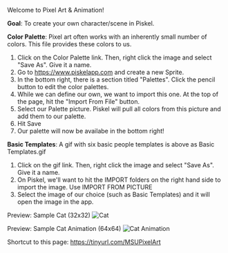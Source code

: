 Welcome to Pixel Art & Animation!

**Goal**: To create your own character/scene in Piskel.

**Color Palette**: Pixel art often works with an inherently small number of colors. This file provides these colors to us. 

1) Click on the Color Palette link. Then, right click the image and select "Save As". Give it a name.
2) Go to https://www.piskelapp.com and create a new Sprite.
3) In the bottom right, there is a section titled "Palettes". Click the pencil button to edit the color palettes.
4) While we can define our own, we want to import this one. At the top of the page, hit the "Import From File" button.
5) Select our Palette picture. Piskel will pull all colors from this picture and add them to our palette.
6) Hit Save
7) Our palette will now be availabe in the bottom right!

**Basic Templates**: A gif with six basic people templates is above as Basic Templates.gif

1) Click on the gif link. Then, right click the image and select "Save As". Give it a name.
2) On Piskel, we'll want to hit the IMPORT folders on the right hand side to import the image. Use IMPORT FROM PICTURE
3) Select the image of our choice (such as Basic Templates) and it will open the image in the app.

Preview: Sample Cat (32x32) ![Cat](https://github.com/math-stuff/math-stuff.github.io/assets/139161552/546ac236-da27-4b1a-bedf-6484640f2126)

Preview: Sample Cat Animation (64x64) ![Cat Animation](https://github.com/math-stuff/math-stuff.github.io/assets/139161552/fca7ec3d-4f80-4988-8349-e76ce29cc3d8)






Shortcut to this page: https://tinyurl.com/MSUPixelArt



